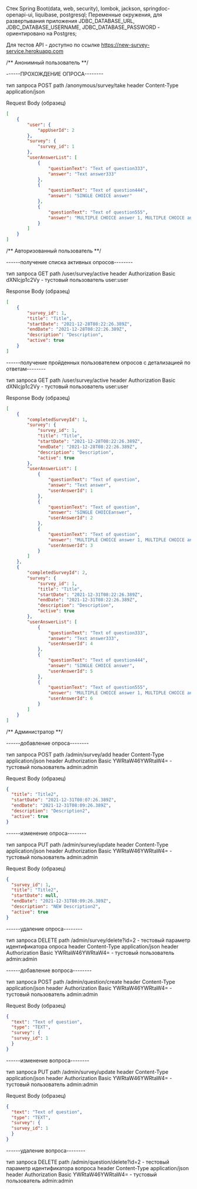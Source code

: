 
Стек Spring Boot(data, web, security), lombok, jackson, springdoc-openapi-ui, liquibase, postgresql;
Переменные окружения, для развертывания приложения JDBC_DATABASE_URL, JDBC_DATABASE_USERNAME, JDBC_DATABASE_PASSWORD - ориентировано на Postgres;

Для тестов API - доступно по ссылке https://new-survey-service.herokuapp.com


/** Анонимный пользователь **/

------ПРОХОЖДЕНИЕ ОПРОСА--------

тип запроса POST
path /anonymous/survey/take
header Content-Type application/json

Request Body (образец)

```json
[
    {
        "user": {
            "appUserId": 2
        },
        "survey": {
            "survey_id": 1
        },
        "userAnswerList": [
            {
                "questionText": "Text of question333",
                "answer": "Text answer333"
            },
            {
                "questionText": "Text of question444",
                "answer": "SINGLE CHOICE answer"
            },
            {
                "questionText": "Text of question555",
                "answer": "MULTIPLE CHOICE answer 1, MULTIPLE CHOICE answer 2"
            }
        ]
    }
]
```
/** Авторизованный пользователь **/

------получение списка активных опросов--------

тип запроса GET
path /user/survey/active
header Authorization Basic dXNlcjp1c2Vy - тустовый пользователь user:user

Response Body (образец)
```json
[
    {
        "survey_id": 1,
        "title": "Title",
        "startDate": "2021-12-28T08:22:26.389Z",
        "endDate": "2021-12-28T08:22:26.389Z",
        "description": "Description",
        "active": true
    }
]
```
------получение пройденных пользователем опросов с детализацией по ответам--------

тип запроса GET
path /user/survey/active
header Authorization Basic dXNlcjp1c2Vy - тустовый пользователь user:user

Response Body (образец)
```json
[
    {
        "completedSurveyId": 1,
        "survey": {
            "survey_id": 1,
            "title": "Title",
            "startDate": "2021-12-28T08:22:26.389Z",
            "endDate": "2021-12-28T08:22:26.389Z",
            "description": "Description",
            "active": true
        },
        "userAnswerList": [
            {
                "questionText": "Text of question",
                "answer": "Text answer",
                "userAnswerId": 1
            },
            {
                "questionText": "Text of question",
                "answer": "SINGLE CHOICEanswer",
                "userAnswerId": 2
            },
            {
                "questionText": "Text of question",
                "answer": "MULTIPLE CHOICE answer 1, MULTIPLE CHOICE answer 2",
                "userAnswerId": 3
            }
        ]
    },
    {
        "completedSurveyId": 2,
        "survey": {
            "survey_id": 1,
            "title": "Title",
            "startDate": "2021-12-31T08:22:26.389Z",
            "endDate": "2021-12-31T08:22:26.389Z",
            "description": "Description",
            "active": true
        },
        "userAnswerList": [
            {
                "questionText": "Text of question333",
                "answer": "Text answer333",
                "userAnswerId": 4
            },
            {
                "questionText": "Text of question444",
                "answer": "SINGLE CHOICE answer",
                "userAnswerId": 5
            },
            {
                "questionText": "Text of question555",
                "answer": "MULTIPLE CHOICE answer 1, MULTIPLE CHOICE answer 2",
                "userAnswerId": 6
            }
        ]
    }
]
```

/** Администратор **/

------добавление опроса--------

тип запроса POST
path /admin/survey/add
header Content-Type application/json
header Authorization Basic YWRtaW46YWRtaW4= - тустовый пользователь admin:admin

Request Body (образец)
```json
{
  "title": "Title2",
  "startDate": "2021-12-31T08:07:26.389Z",
  "endDate": "2021-12-31T08:09:26.389Z",
  "description": "Description2",
  "active": true
}
```

------изменение опроса--------

тип запроса PUT
path /admin/survey/update
header Content-Type application/json
header Authorization Basic YWRtaW46YWRtaW4= - тустовый пользователь admin:admin

Request Body (образец)
```json
{
  "survey_id": 1,
  "title": "Title2",
  "startDate": null,
  "endDate": "2021-12-31T08:09:26.389Z",
  "description": "NEW Description2",
  "active": true
}
```


------удаление опроса--------

тип запроса DELETE
path /admin/survey/delete?id=2   - тестовый параметр идентификатора опроса
header Content-Type application/json
header Authorization Basic YWRtaW46YWRtaW4= - тустовый пользователь admin:admin


------добавление вопроса--------

тип запроса POST
path /admin/question/create
header Content-Type application/json
header Authorization Basic YWRtaW46YWRtaW4= - тустовый пользователь admin:admin

Request Body (образец)
```json
{
  "text": "Text of question",
  "type": "TEXT",
  "survey": {
  "survey_id": 1
  }
}
```

------изменение вопроса--------

тип запроса PUT
path /admin/survey/update
header Content-Type application/json
header Authorization Basic YWRtaW46YWRtaW4= - тустовый пользователь admin:admin

Request Body (образец)
```json
{
  "text": "Text of question",
  "type": "TEXT",
  "survey": {
  "survey_id": 1
  }
}
```
------удаление вопроса--------

тип запроса DELETE
path /admin/question/delete?id=2   - тестовый параметр идентификатора вопроса
header Content-Type application/json
header Authorization Basic YWRtaW46YWRtaW4= - тустовый пользователь admin:admin
